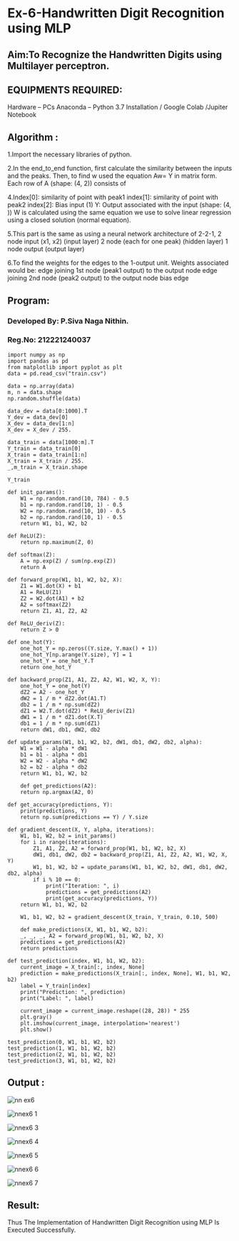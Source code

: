 # Ex-6-Handwritten Digit Recognition using MLP
## Aim:To Recognize the Handwritten Digits using Multilayer perceptron.
##  EQUIPMENTS REQUIRED:
Hardware – PCs
Anaconda – Python 3.7 Installation / Google Colab /Jupiter Notebook

## Algorithm :
1.Import the necessary libraries of python.

2.In the end_to_end function, first calculate the similarity between the inputs and the peaks. Then, to find w used the equation Aw= Y in matrix form. Each row of A (shape: (4, 2)) consists of

4.Index[0]: similarity of point with peak1 index[1]: similarity of point with peak2 index[2]: Bias input (1) Y: Output associated with the input (shape: (4, )) W is calculated using the same equation we use to solve linear regression using a closed solution (normal equation).

5.This part is the same as using a neural network architecture of 2-2-1, 2 node input (x1, x2) (input layer) 2 node (each for one peak) (hidden layer) 1 node output (output layer)

6.To find the weights for the edges to the 1-output unit. Weights associated would be: edge joining 1st node (peak1 output) to the output node edge joining 2nd node (peak2 output) to the output node bias edge

## Program:
### Developed By: P.Siva Naga Nithin.
### Reg.No: 212221240037
```
import numpy as np
import pandas as pd
from matplotlib import pyplot as plt
data = pd.read_csv("train.csv")

```
```
data = np.array(data)
m, n = data.shape
np.random.shuffle(data)
```
```
data_dev = data[0:1000].T
Y_dev = data_dev[0]
X_dev = data_dev[1:n]
X_dev = X_dev / 255.
```
```
data_train = data[1000:m].T
Y_train = data_train[0]
X_train = data_train[1:n]
X_train = X_train / 255.
_,m_train = X_train.shape
````
```
Y_train
```
```
def init_params():
    W1 = np.random.rand(10, 784) - 0.5
    b1 = np.random.rand(10, 1) - 0.5
    W2 = np.random.rand(10, 10) - 0.5
    b2 = np.random.rand(10, 1) - 0.5
    return W1, b1, W2, b2

def ReLU(Z):
    return np.maximum(Z, 0)

def softmax(Z):
    A = np.exp(Z) / sum(np.exp(Z))
    return A
    
def forward_prop(W1, b1, W2, b2, X):
    Z1 = W1.dot(X) + b1
    A1 = ReLU(Z1)
    Z2 = W2.dot(A1) + b2
    A2 = softmax(Z2)
    return Z1, A1, Z2, A2

def ReLU_deriv(Z):
    return Z > 0

def one_hot(Y):
    one_hot_Y = np.zeros((Y.size, Y.max() + 1))
    one_hot_Y[np.arange(Y.size), Y] = 1
    one_hot_Y = one_hot_Y.T
    return one_hot_Y

def backward_prop(Z1, A1, Z2, A2, W1, W2, X, Y):
    one_hot_Y = one_hot(Y)
    dZ2 = A2 - one_hot_Y
    dW2 = 1 / m * dZ2.dot(A1.T)
    db2 = 1 / m * np.sum(dZ2)
    dZ1 = W2.T.dot(dZ2) * ReLU_deriv(Z1)
    dW1 = 1 / m * dZ1.dot(X.T)
    db1 = 1 / m * np.sum(dZ1)
    return dW1, db1, dW2, db2

def update_params(W1, b1, W2, b2, dW1, db1, dW2, db2, alpha):
    W1 = W1 - alpha * dW1
    b1 = b1 - alpha * db1    
    W2 = W2 - alpha * dW2  
    b2 = b2 - alpha * db2    
    return W1, b1, W2, b2
```
```
    def get_predictions(A2):
    return np.argmax(A2, 0)

def get_accuracy(predictions, Y):
    print(predictions, Y)
    return np.sum(predictions == Y) / Y.size

def gradient_descent(X, Y, alpha, iterations):
    W1, b1, W2, b2 = init_params()
    for i in range(iterations):
        Z1, A1, Z2, A2 = forward_prop(W1, b1, W2, b2, X)
        dW1, db1, dW2, db2 = backward_prop(Z1, A1, Z2, A2, W1, W2, X, Y)
        W1, b1, W2, b2 = update_params(W1, b1, W2, b2, dW1, db1, dW2, db2, alpha)
        if i % 10 == 0:
            print("Iteration: ", i)
            predictions = get_predictions(A2)
            print(get_accuracy(predictions, Y))
    return W1, b1, W2, b2
```
```
    W1, b1, W2, b2 = gradient_descent(X_train, Y_train, 0.10, 500)
```
```
    def make_predictions(X, W1, b1, W2, b2):
    _, _, _, A2 = forward_prop(W1, b1, W2, b2, X)
    predictions = get_predictions(A2)
    return predictions

def test_prediction(index, W1, b1, W2, b2):
    current_image = X_train[:, index, None]
    prediction = make_predictions(X_train[:, index, None], W1, b1, W2, b2)
    label = Y_train[index]
    print("Prediction: ", prediction)
    print("Label: ", label)
    
    current_image = current_image.reshape((28, 28)) * 255
    plt.gray()
    plt.imshow(current_image, interpolation='nearest')
    plt.show()
```
```
test_prediction(0, W1, b1, W2, b2)
test_prediction(1, W1, b1, W2, b2)
test_prediction(2, W1, b1, W2, b2)
test_prediction(3, W1, b1, W2, b2)
```



## Output :
![nn ex6](https://user-images.githubusercontent.com/94154780/203900247-c24a3990-470f-437f-a4d4-bb0185df03b5.jpeg)

![nnex6 1](https://user-images.githubusercontent.com/94154780/203900263-52069ba0-3548-401c-adc0-7f6c81462f33.jpeg)

![nnex6 3](https://user-images.githubusercontent.com/94154780/203900319-c2f5a659-5ee7-4f95-9797-df2a6f1baf89.jpeg)

![nnex6 4](https://user-images.githubusercontent.com/94154780/203900341-20b2ae00-da6c-4ad6-bbf3-9ce9d463e3e7.jpeg)

![nnex6 5](https://user-images.githubusercontent.com/94154780/203900350-4bf9e0ba-6e25-4e44-a0a1-41075936849c.jpeg)

![nnex6 6](https://user-images.githubusercontent.com/94154780/203900357-962e3ac4-85ee-47be-b18c-ce28f5322f95.jpeg)

![nnex6 7](https://user-images.githubusercontent.com/94154780/203900367-f20f7735-1b46-436b-aa51-e8f27f5e6dd6.jpeg)



## Result:
Thus The Implementation of Handwritten Digit Recognition using MLP Is Executed Successfully.
